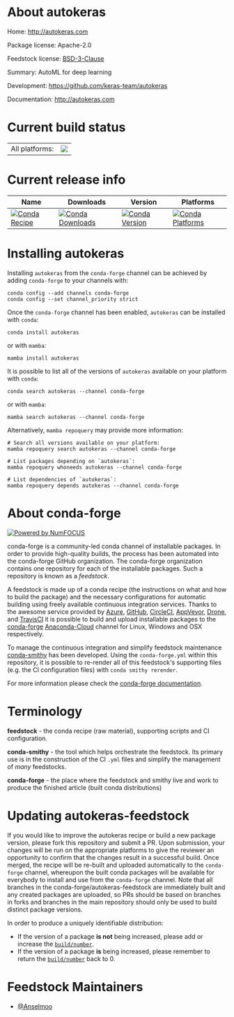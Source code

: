 About autokeras
===============

Home: http://autokeras.com

Package license: Apache-2.0

Feedstock license: [BSD-3-Clause](https://github.com/conda-forge/autokeras-feedstock/blob/main/LICENSE.txt)

Summary: AutoML for deep learning

Development: https://github.com/keras-team/autokeras

Documentation: http://autokeras.com

Current build status
====================


<table><tr><td>All platforms:</td>
    <td>
      <a href="https://dev.azure.com/conda-forge/feedstock-builds/_build/latest?definitionId=17932&branchName=main">
        <img src="https://dev.azure.com/conda-forge/feedstock-builds/_apis/build/status/autokeras-feedstock?branchName=main">
      </a>
    </td>
  </tr>
</table>

Current release info
====================

| Name | Downloads | Version | Platforms |
| --- | --- | --- | --- |
| [![Conda Recipe](https://img.shields.io/badge/recipe-autokeras-green.svg)](https://anaconda.org/conda-forge/autokeras) | [![Conda Downloads](https://img.shields.io/conda/dn/conda-forge/autokeras.svg)](https://anaconda.org/conda-forge/autokeras) | [![Conda Version](https://img.shields.io/conda/vn/conda-forge/autokeras.svg)](https://anaconda.org/conda-forge/autokeras) | [![Conda Platforms](https://img.shields.io/conda/pn/conda-forge/autokeras.svg)](https://anaconda.org/conda-forge/autokeras) |

Installing autokeras
====================

Installing `autokeras` from the `conda-forge` channel can be achieved by adding `conda-forge` to your channels with:

```
conda config --add channels conda-forge
conda config --set channel_priority strict
```

Once the `conda-forge` channel has been enabled, `autokeras` can be installed with `conda`:

```
conda install autokeras
```

or with `mamba`:

```
mamba install autokeras
```

It is possible to list all of the versions of `autokeras` available on your platform with `conda`:

```
conda search autokeras --channel conda-forge
```

or with `mamba`:

```
mamba search autokeras --channel conda-forge
```

Alternatively, `mamba repoquery` may provide more information:

```
# Search all versions available on your platform:
mamba repoquery search autokeras --channel conda-forge

# List packages depending on `autokeras`:
mamba repoquery whoneeds autokeras --channel conda-forge

# List dependencies of `autokeras`:
mamba repoquery depends autokeras --channel conda-forge
```


About conda-forge
=================

[![Powered by
NumFOCUS](https://img.shields.io/badge/powered%20by-NumFOCUS-orange.svg?style=flat&colorA=E1523D&colorB=007D8A)](https://numfocus.org)

conda-forge is a community-led conda channel of installable packages.
In order to provide high-quality builds, the process has been automated into the
conda-forge GitHub organization. The conda-forge organization contains one repository
for each of the installable packages. Such a repository is known as a *feedstock*.

A feedstock is made up of a conda recipe (the instructions on what and how to build
the package) and the necessary configurations for automatic building using freely
available continuous integration services. Thanks to the awesome service provided by
[Azure](https://azure.microsoft.com/en-us/services/devops/), [GitHub](https://github.com/),
[CircleCI](https://circleci.com/), [AppVeyor](https://www.appveyor.com/),
[Drone](https://cloud.drone.io/welcome), and [TravisCI](https://travis-ci.com/)
it is possible to build and upload installable packages to the
[conda-forge](https://anaconda.org/conda-forge) [Anaconda-Cloud](https://anaconda.org/)
channel for Linux, Windows and OSX respectively.

To manage the continuous integration and simplify feedstock maintenance
[conda-smithy](https://github.com/conda-forge/conda-smithy) has been developed.
Using the ``conda-forge.yml`` within this repository, it is possible to re-render all of
this feedstock's supporting files (e.g. the CI configuration files) with ``conda smithy rerender``.

For more information please check the [conda-forge documentation](https://conda-forge.org/docs/).

Terminology
===========

**feedstock** - the conda recipe (raw material), supporting scripts and CI configuration.

**conda-smithy** - the tool which helps orchestrate the feedstock.
                   Its primary use is in the construction of the CI ``.yml`` files
                   and simplify the management of *many* feedstocks.

**conda-forge** - the place where the feedstock and smithy live and work to
                  produce the finished article (built conda distributions)


Updating autokeras-feedstock
============================

If you would like to improve the autokeras recipe or build a new
package version, please fork this repository and submit a PR. Upon submission,
your changes will be run on the appropriate platforms to give the reviewer an
opportunity to confirm that the changes result in a successful build. Once
merged, the recipe will be re-built and uploaded automatically to the
`conda-forge` channel, whereupon the built conda packages will be available for
everybody to install and use from the `conda-forge` channel.
Note that all branches in the conda-forge/autokeras-feedstock are
immediately built and any created packages are uploaded, so PRs should be based
on branches in forks and branches in the main repository should only be used to
build distinct package versions.

In order to produce a uniquely identifiable distribution:
 * If the version of a package **is not** being increased, please add or increase
   the [``build/number``](https://docs.conda.io/projects/conda-build/en/latest/resources/define-metadata.html#build-number-and-string).
 * If the version of a package **is** being increased, please remember to return
   the [``build/number``](https://docs.conda.io/projects/conda-build/en/latest/resources/define-metadata.html#build-number-and-string)
   back to 0.

Feedstock Maintainers
=====================

* [@Anselmoo](https://github.com/Anselmoo/)

